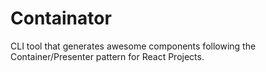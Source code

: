 # Containator

CLI tool that generates awesome components following the Container/Presenter pattern for React Projects.

